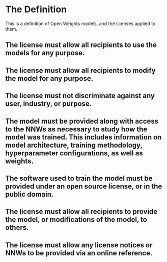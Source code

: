 
# The Definition


This is a definition of Open Weights models, and the licenses applied to them.

## The license must allow all recipients to use the models for any purpose.
## The license must allow all recipients to modify the model for any purpose. 
## The license must not discriminate against any user, industry, or purpose.
## The model must be provided along with access to the NNWs as necessary to study how the model was trained. This includes information on model architecture, training methodology, hyperparameter configurations, as well as weights.
## The software used to train the model must be provided under an open source license, or in the public domain.
## The license must allow all recipients to provide the model, or modifications of the model, to others.
## The license must allow any license notices or NNWs to be provided via an online reference.
